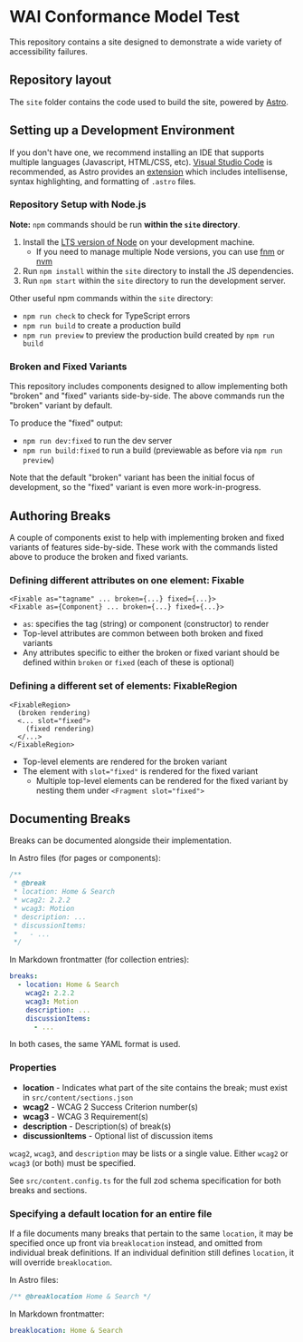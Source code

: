 # WAI Conformance Model Test

This repository contains a site designed to demonstrate a wide variety of accessibility failures.

## Repository layout

The `site` folder contains the code used to build the site, powered by [Astro](https://astro.build/).

## Setting up a Development Environment

If you don't have one, we recommend installing an IDE that supports multiple languages (Javascript, HTML/CSS, etc).
[Visual Studio Code](https://code.visualstudio.com/) is recommended, as Astro provides an
[extension](https://marketplace.visualstudio.com/items?itemName=astro-build.astro-vscode)
which includes intellisense, syntax highlighting, and formatting of `.astro` files.

### Repository Setup with Node.js

**Note:** `npm` commands should be run **within the `site` directory**.

1. Install the [LTS version of Node](https://nodejs.org/en/download/prebuilt-installer/current) on your development machine.
   - If you need to manage multiple Node versions, you can use
     [fnm](https://github.com/Schniz/fnm) or [nvm](https://github.com/nvm-sh/nvm)
1. Run `npm install` within the `site` directory to install the JS dependencies.
1. Run `npm start` within the `site` directory to run the development server.

Other useful npm commands within the `site` directory:

- `npm run check` to check for TypeScript errors
- `npm run build` to create a production build
- `npm run preview` to preview the production build created by `npm run build`

### Broken and Fixed Variants

This repository includes components designed to allow implementing both "broken" and "fixed" variants side-by-side.
The above commands run the "broken" variant by default.

To produce the "fixed" output:

- `npm run dev:fixed` to run the dev server
- `npm run build:fixed` to run a build (previewable as before via `npm run preview`)

Note that the default "broken" variant has been the initial focus of development,
so the "fixed" variant is even more work-in-progress.

## Authoring Breaks

A couple of components exist to help with implementing broken and fixed variants of features side-by-side.
These work with the commands listed above to produce the broken and fixed variants.

### Defining different attributes on one element: Fixable

```astro
<Fixable as="tagname" ... broken={...} fixed={...}>
<Fixable as={Component} ... broken={...} fixed={...}>
```

- `as`: specifies the tag (string) or component (constructor) to render
- Top-level attributes are common between both broken and fixed variants
- Any attributes specific to either the broken or fixed variant should be
  defined within `broken` or `fixed` (each of these is optional)

### Defining a different set of elements: FixableRegion

```astro
<FixableRegion>
  (broken rendering)
  <... slot="fixed">
    (fixed rendering)
  </...>
</FixableRegion>
```

- Top-level elements are rendered for the broken variant
- The element with `slot="fixed"` is rendered for the fixed variant
  - Multiple top-level elements can be rendered for the fixed variant by
    nesting them under `<Fragment slot="fixed">`

## Documenting Breaks

Breaks can be documented alongside their implementation.

In Astro files (for pages or components):

```ts
/**
 * @break
 * location: Home & Search
 * wcag2: 2.2.2
 * wcag3: Motion
 * description: ...
 * discussionItems:
 *   - ...
 */
```

In Markdown frontmatter (for collection entries):

```yaml
breaks:
  - location: Home & Search
    wcag2: 2.2.2
    wcag3: Motion
    description: ...
    discussionItems:
      - ...
```

In both cases, the same YAML format is used.

### Properties

- **location** - Indicates what part of the site contains the break;
  must exist in `src/content/sections.json`
- **wcag2** - WCAG 2 Success Criterion number(s)
- **wcag3** - WCAG 3 Requirement(s)
- **description** - Description(s) of break(s)
- **discussionItems** - Optional list of discussion items

`wcag2`, `wcag3`, and `description` may be lists or a single value.
Either `wcag2` or `wcag3` (or both) must be specified.

See `src/content.config.ts` for the full zod schema specification for
both breaks and sections.

### Specifying a default location for an entire file

If a file documents many breaks that pertain to the same `location`,
it may be specified once up front via `breaklocation` instead, and
omitted from individual break definitions. If an individual definition
still defines `location`, it will override `breaklocation`.

In Astro files:

```ts
/** @breaklocation Home & Search */
```

In Markdown frontmatter:

```yaml
breaklocation: Home & Search
```
